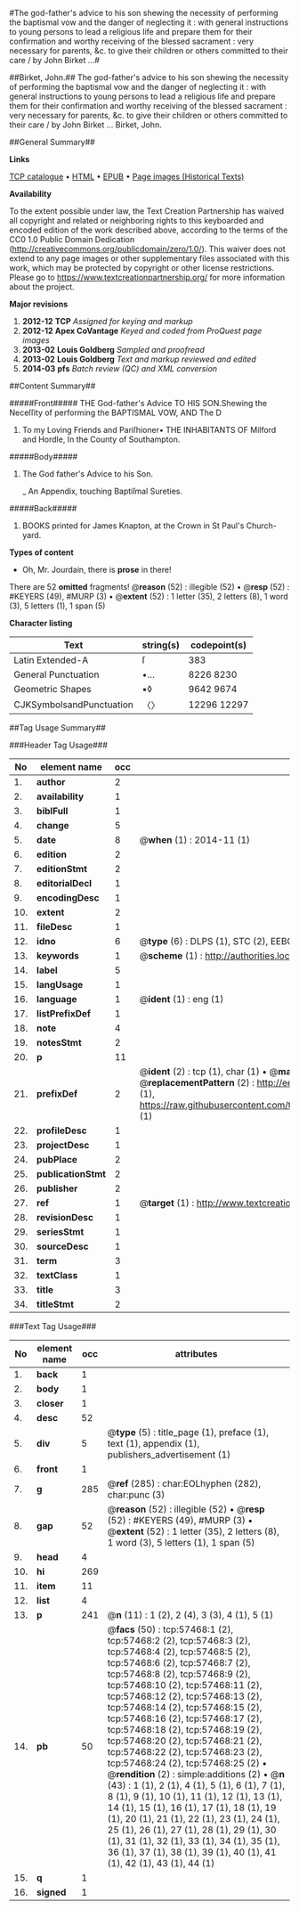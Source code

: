 #The god-father's advice to his son shewing the necessity of performing the baptismal vow and the danger of neglecting it : with general instructions to young persons to lead a religious life and prepare them for their confirmation and worthy receiving of the blessed sacrament : very necessary for parents, &c. to give their children or others committed to their care / by John Birket ...#

##Birket, John.##
The god-father's advice to his son shewing the necessity of performing the baptismal vow and the danger of neglecting it : with general instructions to young persons to lead a religious life and prepare them for their confirmation and worthy receiving of the blessed sacrament : very necessary for parents, &c. to give their children or others committed to their care / by John Birket ...
Birket, John.

##General Summary##

**Links**

[TCP catalogue](http://www.ota.ox.ac.uk/tcp/)  • 
[HTML](http://tei.it.ox.ac.uk/tcp/Texts-HTML/free/A28/A28214.html)  • 
[EPUB](http://tei.it.ox.ac.uk/tcp/Texts-EPUB/free/A28/A28214.epub) • 
[Page images (Historical Texts)](https://historicaltexts.jisc.ac.uk/eebo-12255900e)

**Availability**

To the extent possible under law, the Text Creation Partnership has waived all copyright and related or neighboring rights to this keyboarded and encoded edition of the work described above, according to the terms of the CC0 1.0 Public Domain Dedication (http://creativecommons.org/publicdomain/zero/1.0/). This waiver does not extend to any page images or other supplementary files associated with this work, which may be protected by copyright or other license restrictions. Please go to https://www.textcreationpartnership.org/ for more information about the project.

**Major revisions**

1. __2012-12__ __TCP__ *Assigned for keying and markup*
1. __2012-12__ __Apex CoVantage__ *Keyed and coded from ProQuest page images*
1. __2013-02__ __Louis Goldberg__ *Sampled and proofread*
1. __2013-02__ __Louis Goldberg__ *Text and markup reviewed and edited*
1. __2014-03__ __pfs__ *Batch review (QC) and XML conversion*

##Content Summary##

#####Front#####
 THE God-father's Advice TO HIS SON.Shewing the Neceſſity of performing the BAPTISMAL VOW, AND The D
1. To my Loving Friends and Pariſhioner• THE INHABITANTS OF Milford and Hordle, In the County of Southampton.

#####Body#####

1. The God father's Advice to his Son.

    _ An Appendix, touching Baptiſmal Sureties.

#####Back#####

1. BOOKS printed for James Knapton, at the Crown in St Paul's Church-yard.

**Types of content**

  * Oh, Mr. Jourdain, there is **prose** in there!

There are 52 **omitted** fragments! 
 @__reason__ (52) : illegible (52)  •  @__resp__ (52) : #KEYERS (49), #MURP (3)  •  @__extent__ (52) : 1 letter (35), 2 letters (8), 1 word (3), 5 letters (1), 1 span (5)

**Character listing**


|Text|string(s)|codepoint(s)|
|---|---|---|
|Latin Extended-A|ſ|383|
|General Punctuation|•…|8226 8230|
|Geometric Shapes|▪◊|9642 9674|
|CJKSymbolsandPunctuation|〈〉|12296 12297|

##Tag Usage Summary##

###Header Tag Usage###

|No|element name|occ|attributes|
|---|---|---|---|
|1.|__author__|2||
|2.|__availability__|1||
|3.|__biblFull__|1||
|4.|__change__|5||
|5.|__date__|8| @__when__ (1) : 2014-11 (1)|
|6.|__edition__|2||
|7.|__editionStmt__|2||
|8.|__editorialDecl__|1||
|9.|__encodingDesc__|1||
|10.|__extent__|2||
|11.|__fileDesc__|1||
|12.|__idno__|6| @__type__ (6) : DLPS (1), STC (2), EEBO-CITATION (1), OCLC (1), VID (1)|
|13.|__keywords__|1| @__scheme__ (1) : http://authorities.loc.gov/ (1)|
|14.|__label__|5||
|15.|__langUsage__|1||
|16.|__language__|1| @__ident__ (1) : eng (1)|
|17.|__listPrefixDef__|1||
|18.|__note__|4||
|19.|__notesStmt__|2||
|20.|__p__|11||
|21.|__prefixDef__|2| @__ident__ (2) : tcp (1), char (1)  •  @__matchPattern__ (2) : ([0-9\-]+):([0-9IVX]+) (1), (.+) (1)  •  @__replacementPattern__ (2) : http://eebo.chadwyck.com/downloadtiff?vid=$1&page=$2 (1), https://raw.githubusercontent.com/textcreationpartnership/Texts/master/tcpchars.xml#$1 (1)|
|22.|__profileDesc__|1||
|23.|__projectDesc__|1||
|24.|__pubPlace__|2||
|25.|__publicationStmt__|2||
|26.|__publisher__|2||
|27.|__ref__|1| @__target__ (1) : http://www.textcreationpartnership.org/docs/. (1)|
|28.|__revisionDesc__|1||
|29.|__seriesStmt__|1||
|30.|__sourceDesc__|1||
|31.|__term__|3||
|32.|__textClass__|1||
|33.|__title__|3||
|34.|__titleStmt__|2||


###Text Tag Usage###

|No|element name|occ|attributes|
|---|---|---|---|
|1.|__back__|1||
|2.|__body__|1||
|3.|__closer__|1||
|4.|__desc__|52||
|5.|__div__|5| @__type__ (5) : title_page (1), preface (1), text (1), appendix (1), publishers_advertisement (1)|
|6.|__front__|1||
|7.|__g__|285| @__ref__ (285) : char:EOLhyphen (282), char:punc (3)|
|8.|__gap__|52| @__reason__ (52) : illegible (52)  •  @__resp__ (52) : #KEYERS (49), #MURP (3)  •  @__extent__ (52) : 1 letter (35), 2 letters (8), 1 word (3), 5 letters (1), 1 span (5)|
|9.|__head__|4||
|10.|__hi__|269||
|11.|__item__|11||
|12.|__list__|4||
|13.|__p__|241| @__n__ (11) : 1 (2), 2 (4), 3 (3), 4 (1), 5 (1)|
|14.|__pb__|50| @__facs__ (50) : tcp:57468:1 (2), tcp:57468:2 (2), tcp:57468:3 (2), tcp:57468:4 (2), tcp:57468:5 (2), tcp:57468:6 (2), tcp:57468:7 (2), tcp:57468:8 (2), tcp:57468:9 (2), tcp:57468:10 (2), tcp:57468:11 (2), tcp:57468:12 (2), tcp:57468:13 (2), tcp:57468:14 (2), tcp:57468:15 (2), tcp:57468:16 (2), tcp:57468:17 (2), tcp:57468:18 (2), tcp:57468:19 (2), tcp:57468:20 (2), tcp:57468:21 (2), tcp:57468:22 (2), tcp:57468:23 (2), tcp:57468:24 (2), tcp:57468:25 (2)  •  @__rendition__ (2) : simple:additions (2)  •  @__n__ (43) : 1 (1), 2 (1), 4 (1), 5 (1), 6 (1), 7 (1), 8 (1), 9 (1), 10 (1), 11 (1), 12 (1), 13 (1), 14 (1), 15 (1), 16 (1), 17 (1), 18 (1), 19 (1), 20 (1), 21 (1), 22 (1), 23 (1), 24 (1), 25 (1), 26 (1), 27 (1), 28 (1), 29 (1), 30 (1), 31 (1), 32 (1), 33 (1), 34 (1), 35 (1), 36 (1), 37 (1), 38 (1), 39 (1), 40 (1), 41 (1), 42 (1), 43 (1), 44 (1)|
|15.|__q__|1||
|16.|__signed__|1||
